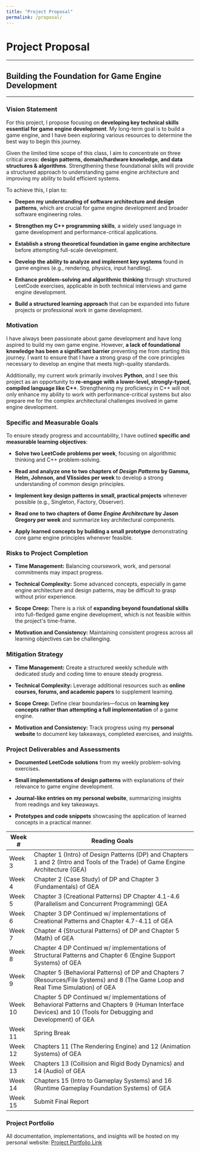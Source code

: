 ```yaml
---
title: "Project Proposal"
permalink: /proposal/
---
```


# Project Proposal
- - -
## Building the Foundation for Game Engine Development
- - -
### Vision Statement

For this project, I propose focusing on **developing key technical skills essential for game engine development**. My long-term goal is to build a game engine, and I have been exploring various resources to determine the best way to begin this journey.

Given the limited time scope of this class, I aim to concentrate on three critical areas: **design patterns, domain/hardware knowledge, and data structures & algorithms**. Strengthening these foundational skills will provide a structured approach to understanding game engine architecture and improving my ability to build efficient systems.

To achieve this, I plan to:

- **Deepen my understanding of software architecture and design patterns**, which are crucial for game engine development and broader software engineering roles.
   
- **Strengthen my C++ programming skills**, a widely used language in game development and performance-critical applications.

- **Establish a strong theoretical foundation in game engine architecture** before attempting full-scale development.
    
- **Develop the ability to analyze and implement key systems** found in game engines (e.g., rendering, physics, input handling).
    
- **Enhance problem-solving and algorithmic thinking** through structured LeetCode exercises, applicable in both technical interviews and game engine development.

- **Build a structured learning approach** that can be expanded into future projects or professional work in game development.

### Motivation

I have always been passionate about game development and have long aspired to build my own game engine. However, **a lack of foundational knowledge has been a significant barrier** preventing me from starting this journey. I want to ensure that I have a strong grasp of the core principles necessary to develop an engine that meets high-quality standards.

Additionally, my current work primarily involves **Python**, and I see this project as an opportunity to **re-engage with a lower-level, strongly-typed, compiled language like C++**. Strengthening my proficiency in C++ will not only enhance my ability to work with performance-critical systems but also prepare me for the complex architectural challenges involved in game engine development.

### Specific and Measurable Goals

To ensure steady progress and accountability, I have outlined **specific and measurable learning objectives**:

- **Solve two LeetCode problems per week**, focusing on algorithmic thinking and C++ problem-solving.

- **Read and analyze one to two chapters of _Design Patterns_ by Gamma, Helm, Johnson, and Vlissides per week** to develop a strong understanding of common design principles.

- **Implement key design patterns in small, practical projects** whenever possible (e.g., Singleton, Factory, Observer).

- **Read one to two chapters of _Game Engine Architecture_ by Jason Gregory per week** and summarize key architectural components.

- **Apply learned concepts by building a small prototype** demonstrating core game engine principles whenever feasible.

### Risks to Project Completion 

- **Time Management:** Balancing coursework, work, and personal commitments may impact progress.

- **Technical Complexity:** Some advanced concepts, especially in game engine architecture and design patterns, may be difficult to grasp without prior experience.

- **Scope Creep:** There is a risk of **expanding beyond foundational skills** into full-fledged game engine development, which is not feasible within the project's time-frame.

- **Motivation and Consistency:** Maintaining consistent progress across all learning objectives can be challenging.

### Mitigation Strategy

- **Time Management:** Create a structured weekly schedule with dedicated study and coding time to ensure steady progress.

- **Technical Complexity:** Leverage additional resources such as **online courses, forums, and academic papers** to supplement learning.

- **Scope Creep:** Define clear boundaries—focus on **learning key concepts rather than attempting a full implementation** of a game engine.

 - **Motivation and Consistency:** Track progress using my **personal website** to document key takeaways, completed exercises, and insights.

### Project Deliverables and Assessments

- **Documented LeetCode solutions** from my weekly problem-solving exercises.

- **Small implementations of design patterns** with explanations of their relevance to game engine development.

 - **Journal-like entries on my personal website**, summarizing insights from readings and key takeaways.

- **Prototypes and code snippets** showcasing the application of learned concepts in a practical manner.

| Week #  | Reading Goals                                                                                                                                                 |
| ------- | ------------------------------------------------------------------------------------------------------------------------------------------------------------- |
| Week 3  | Chapter 1 (Intro) of Design Patterns (DP) and Chapters 1 and 2 (Intro and Tools of the Trade) of Game Engine Architecture (GEA)                               |
| Week 4  | Chapter 2 (Case Study) of DP and Chapter 3 (Fundamentals) of GEA                                                                                              |
| Week 5  | Chapter 3 (Creational Patterns) DP Chapter 4.1-4.6 (Parallelism and Concurrent Programming) GEA                                                               |
| Week 6  | Chapter 3 DP Continued w/ implementations of Creational Patterns and Chapter 4.7-4.11 of GEA                                                                  |
| Week 7  | Chapter 4 (Structural Patterns) of DP and Chapter 5 (Math) of GEA                                                                                             |
| Week 8  | Chapter 4 DP Continued w/ implementations of Structural Patterns and Chapter 6 (Engine Support Systems) of GEA                                                |
| Week 9  | Chapter 5 (Behavioral Patterns) of DP and Chapters 7 (Resources/File Systems) and 8 (The Game Loop and Real Time Simulation) of GEA                           |
| Week 10 | Chapter 5 DP Continued w/ implementations of Behavioral Patterns and Chapters 9 (Human Interface Devices) and 10 (Tools for Debugging and Development) of GEA |
| Week 11 | Spring Break                                                                                                                                                  |
| Week 12 | Chapters 11 (The Rendering Engine) and 12 (Animation Systems) of GEA                                                                                          |
| Week 13 | Chapters 13 (Collision and Rigid  Body Dynamics) and 14 (Audio) of GEA                                                                                        |
| Week 14 | Chapters 15 (Intro to Gameplay Systems) and 16 (Runtime Gameplay Foundation Systems) of GEA                                                                   |
| Week 15 | Submit Final Report                                                                                                                                           |

### Project Portfolio
All documentation, implementations, and insights will be hosted on my personal website:
[Project Portfolio Link](https://psharp725.github.io/)

